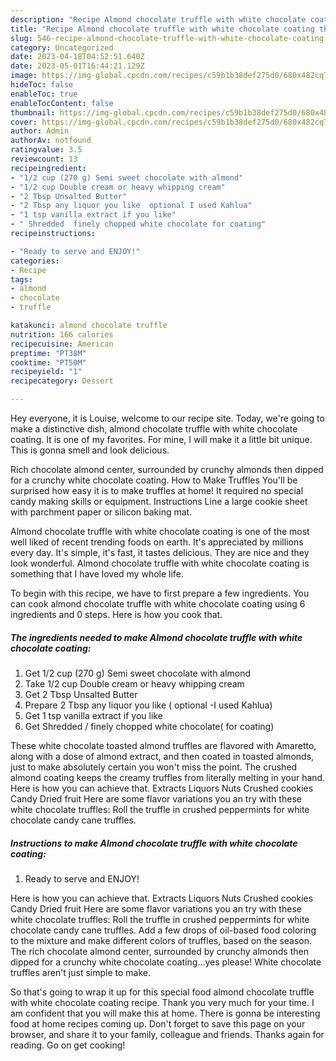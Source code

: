 ```yaml
---
description: "Recipe Almond chocolate truffle with white chocolate coating the Very Delicious}"
title: "Recipe Almond chocolate truffle with white chocolate coating the Very Delicious}"
slug: 546-recipe-almond-chocolate-truffle-with-white-chocolate-coating-the-very-delicious
category: Uncategorized
date: 2023-04-18T04:52:51.640Z
date: 2023-05-01T16:44:21.129Z
image: https://img-global.cpcdn.com/recipes/c59b1b38def275d0/680x482cq70/almond-chocolate-truffle-with-white-chocolate-coating-recipe-main-photo.jpg
hideToc: false
enableToc: true
enableTocContent: false
thumbnail: https://img-global.cpcdn.com/recipes/c59b1b38def275d0/680x482cq70/almond-chocolate-truffle-with-white-chocolate-coating-recipe-main-photo.jpg
cover: https://img-global.cpcdn.com/recipes/c59b1b38def275d0/680x482cq70/almond-chocolate-truffle-with-white-chocolate-coating-recipe-main-photo.jpg
author: Admin
authorAv: notfound
ratingvalue: 3.5
reviewcount: 13
recipeingredient:
- "1/2 cup (270 g) Semi sweet chocolate with almond"
- "1/2 cup Double cream or heavy whipping cream"
- "2 Tbsp Unsalted Butter"
- "2 Tbsp any liquor you like  optional I used Kahlua"
- "1 tsp vanilla extract if you like"
- " Shredded  finely chopped white chocolate for coating"
recipeinstructions:

- "Ready to serve and ENJOY!"
categories:
- Recipe
tags:
- almond
- chocolate
- truffle

katakunci: almond chocolate truffle 
nutrition: 166 calories
recipecuisine: American
preptime: "PT38M"
cooktime: "PT50M"
recipeyield: "1"
recipecategory: Dessert

---
```



Hey everyone, it is Louise, welcome to our recipe site. Today, we're going to make a distinctive dish, almond chocolate truffle with white chocolate coating. It is one of my favorites. For mine, I will make it a little bit unique. This is gonna smell and look delicious.

Rich chocolate almond center, surrounded by crunchy almonds then dipped for a crunchy white chocolate coating. How to Make Truffles You&#39;ll be surprised how easy it is to make truffles at home! It required no special candy making skills or equipment. Instructions Line a large cookie sheet with parchment paper or silicon baking mat.

Almond chocolate truffle with white chocolate coating is one of the most well liked of recent trending foods on earth. It's appreciated by millions every day. It's simple, it's fast, it tastes delicious. They are nice and they look wonderful. Almond chocolate truffle with white chocolate coating is something that I have loved my whole life.


To begin with this recipe, we have to first prepare a few ingredients. You can cook almond chocolate truffle with white chocolate coating using 6 ingredients and 0 steps. Here is how you cook that.

<!--inarticleads1-->

##### The ingredients needed to make Almond chocolate truffle with white chocolate coating:

1. Get 1/2 cup (270 g) Semi sweet chocolate with almond
1. Take 1/2 cup Double cream or heavy whipping cream
1. Get 2 Tbsp Unsalted Butter
1. Prepare 2 Tbsp any liquor you like ( optional -I used Kahlua)
1. Get 1 tsp vanilla extract if you like
1. Get  Shredded / finely chopped white chocolate( for coating)


These white chocolate toasted almond truffles are flavored with Amaretto, along with a dose of almond extract, and then coated in toasted almonds, just to make absolutely certain you won&#39;t miss the point. The crushed almond coating keeps the creamy truffles from literally melting in your hand. Here is how you can achieve that. Extracts Liquors Nuts Crushed cookies Candy Dried fruit Here are some flavor variations you an try with these white chocolate truffles: Roll the truffle in crushed peppermints for white chocolate candy cane truffles. 

<!--inarticleads2-->

##### Instructions to make Almond chocolate truffle with white chocolate coating:


1. Ready to serve and ENJOY!

Here is how you can achieve that. Extracts Liquors Nuts Crushed cookies Candy Dried fruit Here are some flavor variations you an try with these white chocolate truffles: Roll the truffle in crushed peppermints for white chocolate candy cane truffles. Add a few drops of oil-based food coloring to the mixture and make different colors of truffles, based on the season. The rich chocolate almond center, surrounded by crunchy almonds then dipped for a crunchy white chocolate coating…yes please! White chocolate truffles aren&#39;t just simple to make. 

So that's going to wrap it up for this special food almond chocolate truffle with white chocolate coating recipe. Thank you very much for your time. I am confident that you will make this at home. There is gonna be interesting food at home recipes coming up. Don't forget to save this page on your browser, and share it to your family, colleague and friends. Thanks again for reading. Go on get cooking!
